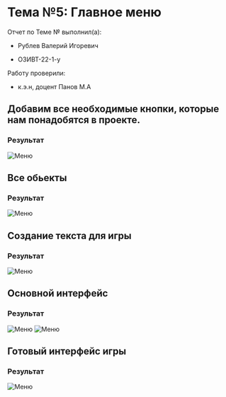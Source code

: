 # Тема №5: Главное меню

Отчет по Теме № выполнил(а):

- Рублев Валерий Игоревич
  
- ОЗИВТ-22-1-у

Работу проверили:

- к.э.н, доцент Панов М.А

## Добавим все необходимые кнопки, которые нам понадобятся в проекте.
### Результат 
![Меню](https://github.com/xgoldnght/Application-development/blob/Lab-5/pic/Screenshot_1.png)

## Все обьекты 
### Результат 
![Меню](https://github.com/xgoldnght/Application-development/blob/Lab-5/pic/Screenshot_5.png)

## Создание текста для игры 
### Результат 
![Меню](https://github.com/xgoldnght/Application-development/blob/Lab-5/pic/Screenshot_6.png)

## Основной интерфейс 
### Результат 
![Меню](https://github.com/xgoldnght/Application-development/blob/Lab-5/pic/Screenshot_2.png)
![Меню](https://github.com/xgoldnght/Application-development/blob/Lab-5/pic/Screenshot_4.png)

## Готовый интерфейс игры 
### Результат 
![Меню](https://github.com/xgoldnght/Application-development/blob/Lab-5/pic/Screenshot_3.png)
